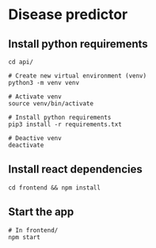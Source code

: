 # Disease predictor

## Install python requirements
```
cd api/

# Create new virtual environment (venv)
python3 -m venv venv

# Activate venv
source venv/bin/activate

# Install python requirements
pip3 install -r requirements.txt

# Deactive venv
deactivate
```

## Install react dependencies
```
cd frontend && npm install
```

## Start the app
```
# In frontend/
npm start
```
